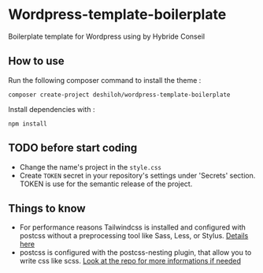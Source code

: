 # Wordpress-template-boilerplate
Boilerplate template for Wordpress using by Hybride Conseil

## How to use

Run the following composer command to install the theme :

`composer create-project deshiloh/wordpress-template-boilerplate`

Install dependencies with :

`npm install`

## TODO before start coding
- Change the name's project in the `style.css`
- Create `TOKEN` secret in your repository's settings under 'Secrets' section. TOKEN is use for the semantic release 
of the project.
  
## Things to know
- For performance reasons Tailwindcss is installed and configured with postcss without a preprocessing tool like Sass, 
  Less, or Stylus. [Details here](https://tailwindcss.com/docs/using-with-preprocessors#using-sass-less-or-stylus)
- postcss is configured with the postcss-nesting plugin, that allow you to write css like scss. 
  [Look at the repo for more informations if needed](https://github.com/csstools/postcss-nesting)



